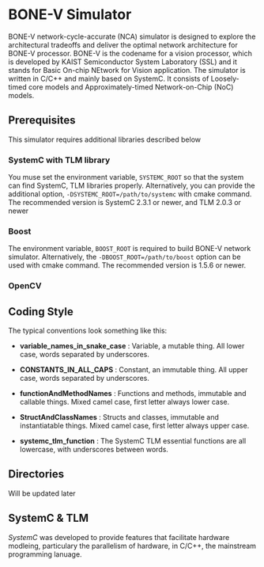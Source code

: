 BONE-V Simulator
=================

BONE-V network-cycle-accurate (NCA) simulator is designed to explore the 
architectural tradeoffs and deliver the optimal network architecture for 
BONE-V processor. BONE-V is the codename for a vision processor, which is 
developed by KAIST Semiconductor System Laboratory (SSL) and it stands for 
Basic On-chip NEtwork for Vision application. The simulator is written in 
C/C++ and mainly based on SystemC. It consists of Loosely-timed core models 
and Approximately-timed Network-on-Chip (NoC) models.


Prerequisites
-------------

This simulator requires additional libraries described below

### SystemC with TLM library
  You muse set the environment variable, `SYSTEMC_ROOT` so that the system
  can find SystemC, TLM libraries properly. Alternatively, you can provide the
  additional option, `-DSYSTEMC_ROOT=/path/to/systemc` with cmake command.
  The recommended version is SystemC 2.3.1 or newer, and TLM 2.0.3 or newer

### Boost
  The environment variable, `BOOST_ROOT` is required to build BONE-V network
  simulator. Alternatively, the `-DBOOST_ROOT=/path/to/boost` option can be
  used with cmake command. The recommended version is 1.5.6 or newer.

### OpenCV


Coding Style
------------

The typical conventions look something like this:

* **variable_names_in_snake_case** : Variable, a mutable thing. All lower case, words separated by underscores.

* **CONSTANTS_IN_ALL_CAPS** : Constant, an immutable thing. All upper case, words separated by underscores.

* **functionAndMethodNames** : Functions and methods, immutable and callable things. Mixed camel case, first letter always lower case.

* **StructAndClassNames** : Structs and classes, immutable and instantiatable things. Mixed camel case, first letter always upper case.

* **systemc_tlm_function** : The SystemC TLM essential functions are all lowercase, with underscores between
words.


Directories
-----------

Will be updated later

SystemC & TLM
-------------

*SystemC* was developed to provide features that facilitate hardware modleing,
particulary the parallelism of hardware, in C/C++, the mainstream programming
lanuage.
